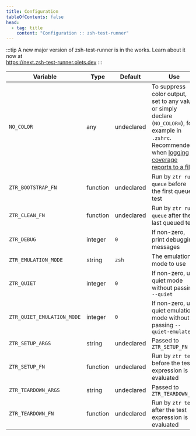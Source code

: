 ```yaml
---
title: Configuration
tableOfContents: false
head:
  - tag: title
    content: "Configuration :: zsh-test-runner"
---
```


:::tip
A new major version of zsh-test-runner is in the works. Learn about it now at  
https://next.zsh-test-runner.olets.dev
:::

Variable | Type | Default | Use
---|---|---|---
`NO_COLOR` | any | undeclared | To suppress color output, set to any value or simply declare (`NO_COLOR=`), for example in `.zshrc`. Recommended when [logging coverage reports to a file](/usage/logging).
`ZTR_BOOTSTRAP_FN` | function | undeclared | Run by `ztr run-queue` before the first queued test
`ZTR_CLEAN_FN` | function | undeclared | Run by `ztr run-queue` after the last queued test
`ZTR_DEBUG` | integer | `0` | If non-zero, print debugging messages
`ZTR_EMULATION_MODE` | string | `zsh` | The emulation mode to use
`ZTR_QUIET` | integer | `0` | If non-zero, use quiet mode without passing `--quiet`
`ZTR_QUIET_EMULATION_MODE` | integer | `0` | If non-zero, use quiet emulation mode without passing `--quiet-emulate`
`ZTR_SETUP_ARGS` | string | undeclared | Passed to `ZTR_SETUP_FN`
`ZTR_SETUP_FN` | function | undeclared | Run by `ztr test` before the test expression is evaluated
`ZTR_TEARDOWN_ARGS` | string | undeclared | Passed to `ZTR_TEARDOWN_FN`
`ZTR_TEARDOWN_FN` | function | undeclared | Run by `ztr test` after the test expression is evaluated
